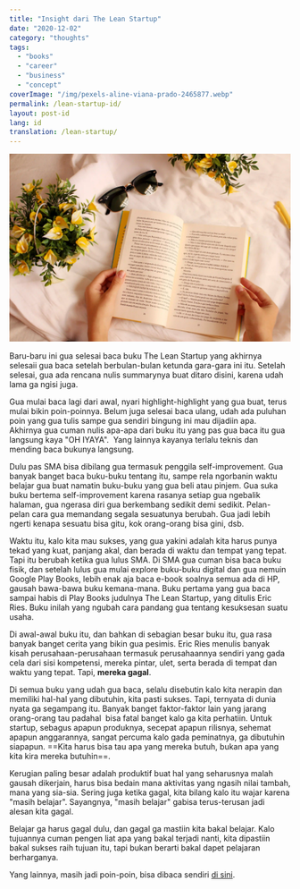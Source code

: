 ```yaml
---
title: "Insight dari The Lean Startup"
date: "2020-12-02"
category: "thoughts"
tags:
  - "books"
  - "career"
  - "business"
  - "concept"
coverImage: "/img/pexels-aline-viana-prado-2465877.webp"
permalink: /lean-startup-id/
layout: post-id
lang: id
translation: /lean-startup/
---
```


![](/img/pexels-aline-viana-prado-2465877.webp)

Baru-baru ini gua selesai baca buku The Lean Startup yang akhirnya selesaii gua baca setelah berbulan-bulan ketunda gara-gara ini itu. Setelah selesai, gua ada rencana nulis summarynya buat ditaro disini, karena udah lama ga ngisi juga.

Gua mulai baca lagi dari awal, nyari highlight-highlight yang gua buat, terus mulai bikin poin-poinnya. Belum juga selesai baca ulang, udah ada puluhan poin yang gua tulis sampe gua sendiri bingung ini mau dijadiin apa. Akhirnya gua cuman nulis apa-apa dari buku itu yang pas gua baca itu gua langsung kaya "OH IYAYA".  Yang lainnya kayanya terlalu teknis dan mending baca bukunya langsung.

Dulu pas SMA bisa dibilang gua termasuk penggila self-improvement. Gua banyak banget baca buku-buku tentang itu, sampe rela ngorbanin waktu belajar gua buat namatin buku-buku yang gua beli atau pinjem. Gua suka buku bertema self-improvement karena rasanya setiap gua ngebalik halaman, gua ngerasa diri gua berkembang sedikit demi sedikit. Pelan-pelan cara gua memandang segala sesuatunya berubah. Gua jadi lebih ngerti kenapa sesuatu bisa gitu, kok orang-orang bisa gini, dsb.

Waktu itu, kalo kita mau sukses, yang gua yakini adalah kita harus punya tekad yang kuat, panjang akal, dan berada di waktu dan tempat yang tepat. Tapi itu berubah ketika gua lulus SMA. Di SMA gua cuman bisa baca buku fisik, dan setelah lulus gua mulai explore buku-buku digital dan gua nemuin Google Play Books, lebih enak aja baca e-book soalnya semua ada di HP, gausah bawa-bawa buku kemana-mana. Buku pertama yang gua baca sampai habis di Play Books judulnya The Lean Startup, yang ditulis Eric Ries. Buku inilah yang ngubah cara pandang gua tentang kesuksesan suatu usaha.

Di awal-awal buku itu, dan bahkan di sebagian besar buku itu, gua rasa banyak banget cerita yang bikin gua pesimis. Eric Ries menulis banyak kisah perusahaan-perusahaan termasuk perusahaannya sendiri yang gada cela dari sisi kompetensi, mereka pintar, ulet, serta berada di tempat dan waktu yang tepat. Tapi, **mereka gagal**.

Di semua buku yang udah gua baca, selalu disebutin kalo kita nerapin dan memiliki hal-hal yang dibutuhin, kita pasti sukses. Tapi, ternyata di dunia nyata ga segampang itu. Banyak banget faktor-faktor lain yang jarang orang-orang tau padahal  bisa fatal banget kalo ga kita perhatiin. Untuk startup, sebagus apapun produknya, secepat apapun rilisnya, sehemat apapun anggarannya, sangat percuma kalo gada peminatnya, ga dibutuhin siapapun. ==Kita harus bisa tau apa yang mereka butuh, bukan apa yang kita kira mereka butuhin==.

Kerugian paling besar adalah produktif buat hal yang seharusnya malah gausah dikerjain, harus bisa bedain mana aktivitas yang ngasih nilai tambah, mana yang sia-sia. Sering juga ketika gagal, kita bilang kalo itu wajar karena "masih belajar". Sayangnya, "masih belajar" gabisa terus-terusan jadi alesan kita gagal.

Belajar ga harus gagal dulu, dan gagal ga mastiin kita bakal belajar. Kalo tujuannya cuman pengen liat apa yang bakal terjadi nanti, kita dipastiin bakal sukses raih tujuan itu, tapi bukan berarti bakal dapet pelajaran berharganya.

Yang lainnya, masih jadi poin-poin, bisa dibaca sendiri [di sini](https://www.evernote.com/shard/s337/sh/544127cd-84f1-cf65-bb02-e9a171204071/254fbc258f270bf43ba7ec8e4245c146).
